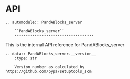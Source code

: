 # API

```{eval-rst}
.. automodule:: PandABlocks_server

    ``PandABlocks_server``
    -----------------------------------
```

This is the internal API reference for PandABlocks_server

```{eval-rst}
.. data:: PandABlocks_server.__version__
    :type: str

    Version number as calculated by https://github.com/pypa/setuptools_scm
```
